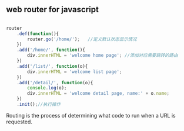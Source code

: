 ## web router for javascript
```js

router
    .def(function(){
        router.go('/home/');   //定义默认状态显示情况
    })
    .add('/home/', function(){
        div.innerHTML = 'welcome home page'; //添加对应需要跳转的路由
    })
    .add('/list/', function(o){
        div.innerHTML = 'welcome list page';
    })
    .add('/detail/', function(o){
        console.log(o);
        div.innerHTML = 'welcome detail page, name:' + o.name;
    })
    .init();//执行操作
```
Routing is the process of determining what code to run when a URL is requested.
